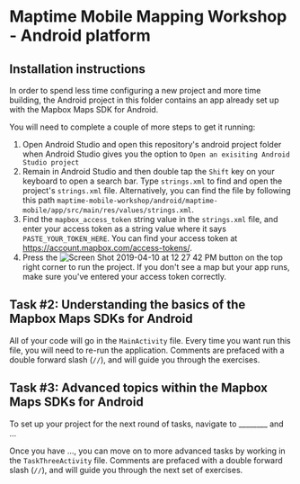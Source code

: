 # Maptime Mobile Mapping Workshop - Android platform

## Installation instructions

In order to spend less time configuring a new project and more time building, the Android project in this folder contains an app already set up with the Mapbox Maps SDK for Android.

You will need to complete a couple of more steps to get it running:

1. Open Android Studio and open this repository's android project folder when Android Studio gives you the option to `Open an exisiting Android Studio project`
2. Remain in Android Studio and then double tap the `Shift` key on your keyboard to open a search bar. Type `strings.xml` to find and open the project's `strings.xml` file. Alternatively, you can find the file by following this path `maptime-mobile-workshop/android/maptime-mobile/app/src/main/res/values/strings.xml`.
3. Find the `mapbox_access_token` string value in the `strings.xml` file, and enter your access token as a string value where it says `PASTE_YOUR_TOKEN_HERE`. You can find your access token at https://account.mapbox.com/access-tokens/.
4. Press the ![Screen Shot 2019-04-10 at 12 27 42 PM](https://user-images.githubusercontent.com/4394910/55907662-3983d180-5b8c-11e9-84ed-c3c4784bcb42.png)
button on the top right corner to run the project. If you don't see a map but your app runs, make sure you've entered your access token correctly.

## Task #2: Understanding the basics of the Mapbox Maps SDKs for Android

All of your code will go in the `MainActivity` file. Every time you want run this file, you will need to re-run the application. Comments are prefaced with a double forward slash (`//`), and will guide you through the exercises.

## Task #3: Advanced topics within the Mapbox Maps SDKs for Android


To set up your project for the next round of tasks, navigate to ________ and ...

Once you have ..., you can move on to more advanced tasks by working in the `TaskThreeActivity` file. Comments are prefaced with a double forward slash (`//`), and will guide you through the next set of exercises.
